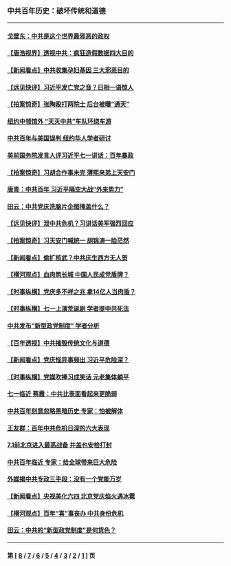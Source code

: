 ### 中共百年历史：破坏传统和道德
---
#### [戈壁东：中共是这个世界最邪恶的政权](../../pages/nf1176114/n13085641.md?08060430) 
#### [【唐浩视界】透视中共：疯狂造假数据四大目的](../../pages/nf1176114/n13080590.md?08060430) 
#### [【新闻看点】中共收集孕妇基因 三大邪恶目的](../../pages/nf1176114/n13077182.md?08060430) 
#### [【远见快评】习近平发亡党之音？日相一语惊人](../../pages/nf1176114/n13074809.md?08060430) 
#### [【拍案惊奇】张陶殴打两院士 后台被曝“通天”](../../pages/nf1176114/n13070496.md?08060430) 
#### [纽约中领馆外 “天灭中共”车队环绕车游](../../pages/nf1176114/n13070693.md?08060430) 
#### [中共百年与美国误判 纽约华人学者研讨](../../pages/nf1176114/n13067969.md?08060430) 
#### [美前国务院发言人评习近平七一讲话：百年暴政](../../pages/nf1176114/n13066986.md?08060430) 
#### [【拍案惊奇】习胡合作事未完 薄熙来弟上天安门](../../pages/nf1176114/n13065867.md?08060430) 
#### [唐青：中共百年 习近平隔空大战“外来势力”](../../pages/nf1176114/n13065976.md?08060430) 
#### [田云：中共党庆洗脑片企图掩盖什么？](../../pages/nf1176114/n13064395.md?08060430) 
#### [【远见快评】泄中共危机？习讲话美军强烈回应](../../pages/nf1176114/n13064269.md?08060430) 
#### [【拍案惊奇】习天安门喊统一 胡锦涛一脸茫然](../../pages/nf1176114/n13063233.md?08060430) 
#### [【新闻看点】偷扩核武？中共庆生西方无人贺](../../pages/nf1176114/n13061263.md?08060430) 
#### [【横河观点】血肉筑长城 中国人民成党盾牌？](../../pages/nf1176114/n13061779.md?08060430) 
#### [【时事纵横】党庆多不祥之兆 拿14亿人当肉盾？](../../pages/nf1176114/n13061709.md?08060430) 
#### [【时事纵横】七一上演荒诞剧 学者提中共死法](../../pages/nf1176114/n13058990.md?08060430) 
#### [中共发布“新型政党制度” 学者分析](../../pages/nf1176114/n13056354.md?08060430) 
#### [【百年透视】中共摧毁传统文化与道德](../../pages/nf1176114/n13057253.md?08060430) 
#### [【新闻看点】党庆怪异事频出 习近平危险深？](../../pages/nf1176114/n13056781.md?08060430) 
#### [【时事纵横】党媒吹捧习成笑话 元老集体躺平](../../pages/nf1176114/n13056792.md?08060430) 
#### [七一临近 蔡霞：中共比表面看起来更脆弱](../../pages/nf1176114/n13056418.md?08060430) 
#### [中共百年刻意忽略黑暗历史 专家：怕被解体](../../pages/nf1176114/n13056056.md?08060430) 
#### [王友群：百年中共危机日深的六大表现](../../pages/nf1176114/n13054263.md?08060430) 
#### [7.1前北京进入最高战备 井盖也安检打封](../../pages/nf1176114/n13053641.md?08060430) 
#### [中共百年临近 专家：给全球带来巨大危险](../../pages/nf1176114/n13053663.md?08060430) 
#### [外媒揭中共专政三手段：没有一个党能万岁](../../pages/nf1176114/n13049352.md?08060430) 
#### [【新闻看点】央视美化六四 北京党庆焰火遇冰雹](../../pages/nf1176114/n13048310.md?08060430) 
#### [【横河观点】百年“喜”事丧办 中共身份危机](../../pages/nf1176114/n13049869.md?08060430) 
#### [田云：中共的“新型政党制度”是何货色？](../../pages/nf1176114/n13049010.md?08060430) 

---
#### 第 [ [8](./8.md?08060430) / [7](./7.md?08060430) / [6](./6.md?08060430) / [5](./5.md?08060430) / [4](./4.md?08060430) / [3](./3.md?08060430) / [2](./2.md?08060430) / [1](./1.md?08060430) ] 页
